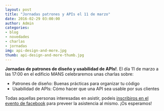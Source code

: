 ```yaml
---
layout: post
title: "Jornadas patrones y APIs el 11 de marzo"
date: 2016-02-29 03:00:00
author: Admin
categories: 
- blog 
- novedades
- charlas
- jornadas
img: api-design-and-more.jpg
thumb: api-design-and-more-thumb.jpg
---
```


<b>Jornadas de patrones de diseño y usabilidad de APIs!</b>.
El día 11 de marzo a las 17:00 en el edificio MANS celebraremos unas charlas sobre:
<ul>
<li>Patrones de diseño: Buenas prácticas para organizar tu código</li>
<li>Usabilidad de APIs: Cómo hacer que una API sea usable por sus clientes</li>
</ul>
Todas aquellas personas interesadas en asistir, podeis <a href="https://www.facebook.com/events/686354584800865/">inscribiros en el evento de facebook</a> para preveer la asistencia al mismo. ¡Os esperamos!

[hampden]: https://github.com/jekyll/jekyll
